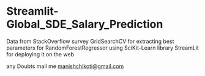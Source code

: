 # Streamlit-Global_SDE_Salary_Prediction

Data from StackOverflow survey 
GridSearchCV for extracting best parameters for RandomForestRegressor using SciKit-Learn library
StreamLit for deploying it on the web 

any Doubts mail me [manishchikoti@gmail.com](url)

